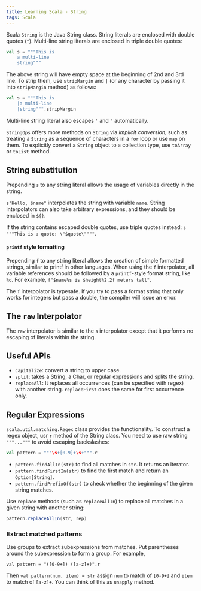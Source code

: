 ```yaml
---
title: Learning Scala - String
tags: Scala
---
```


Scala `String` is the Java String class. String literals are enclosed with double quotes (`"`). Multi-line string literals are enclosed in triple double quotes:

```scala
val s = """This is 
    a multi-line
    string"""
```
The above string will have empty space at the beginning of 2nd and 3rd line. To strip them, use `stripMargin` and `|` (or any character by passing it into `stripMargin` method) as follows:
```scala
val s = """This is 
    |a multi-line
    |string""".stripMargin
```

Multi-line string literal also escapes `'` and `"` automatically.

`StringOps` offers more methods on `String` via *implicit conversion*, such as treating a `String` as a sequence of characters in a `for` loop or use `map` on them. To explicitly convert a `String` object to a collection type, use `toArray` or `toList` method. 

## String substitution
Prepending `s` to any string literal allows the usage of variables directly in the string.

`s"Hello, $name"` interpolates the string with variable `name`. String interpolators can also take arbitrary expressions, and they should be enclosed in `${}`.

If the string contains escaped double quotes, use triple quotes instead: `s """This is a quote: \"$quote\""""`.

#### `printf` style formatting

Prepending `f` to any string literal allows the creation of simple formatted strings, similar to printf in other languages. When using the `f` interpolator, all variable references should be followed by a `printf`-style format string, like `%d`. For example, `f"$name%s is $height%2.2f meters tall"`.

The `f` interpolator is typesafe. If you try to pass a format string that only works for integers but pass a double, the compiler will issue an error.

## The `raw` Interpolator

The `raw` interpolator is similar to the `s` interpolator except that it performs no escaping of literals within the string. 

## Useful APIs
* `capitalize`: convert a string to upper case.
* `split`: takes a String, a Char, or regular expressions and splits the string.
* `replaceAll`: It replaces all occurrences (can be specified with regex) with another string. `replaceFirst` does the same for first occurrence only.

## Regular Expressions
`scala.util.matching.Regex` class provides the functionality. To construct a regex object, usr `r` method of the String class. You need to use raw string `"""..."""` to avoid escaping backslashes:

```scala
val pattern = """\s+[0-9]+\s+""".r
```
* `pattern.findAllIn(str)` to find all matches in `str`. It returns an iterator.
* `pattern.findFirstIn(str)` to find the first match and return an `Option[String]`.
* `pattern.findPrefixOf(str)` to check whether the beginning of the given string matches.

Use `replace` methods (such as `replaceAllIn`) to replace all matches in a given string with another string:

```scala
pattern.replaceAllIn(str, rep)
```

### Extract matched patterns
Use groups to extract subexpressions from matches. Put parentheses around the subexpression to form a group. For example,

	val pattern = "([0-9+]) ([a-z]+)".r

Then `val pattern(num, item) = str` assign `num` to match of `[0-9+]` and `item` to match of `[a-z]+`. You can think of this as `unapply` method.
	
